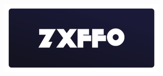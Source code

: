 <div align="center">
  <a href="https://vaaski.dev">
    <img src="https://github.com/lewisblackburn/lewisblackburn/blob/main/rain-logo-svg.svg?sanitize=true">
  </a>
</div>
